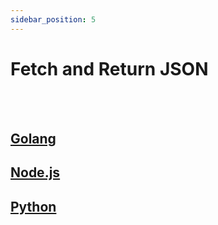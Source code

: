 ```yaml
---
sidebar_position: 5
---
```


# Fetch and Return JSON
<br/><br/>

[Golang](https://github.com/defang-io/defang/tree/main/samples/golang/Fetch%20and%20Return%20JSON)
---
[Node.js](https://github.com/defang-io/defang/tree/main/samples/nodejs/Fetch%20and%20Return%20JSON)
---
[Python](https://github.com/defang-io/defang/tree/main/samples/python/Fetch%20and%20Return%20JSON)
---


